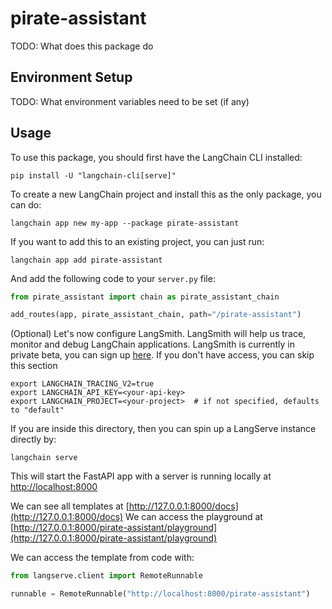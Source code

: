 # pirate-assistant

TODO: What does this package do

## Environment Setup

TODO: What environment variables need to be set (if any)

## Usage

To use this package, you should first have the LangChain CLI installed:

```shell
pip install -U "langchain-cli[serve]"
```

To create a new LangChain project and install this as the only package, you can do:

```shell
langchain app new my-app --package pirate-assistant
```

If you want to add this to an existing project, you can just run:

```shell
langchain app add pirate-assistant
```

And add the following code to your `server.py` file:
```python
from pirate_assistant import chain as pirate_assistant_chain

add_routes(app, pirate_assistant_chain, path="/pirate-assistant")
```

(Optional) Let's now configure LangSmith. 
LangSmith will help us trace, monitor and debug LangChain applications. 
LangSmith is currently in private beta, you can sign up [here](https://smith.langchain.com/). 
If you don't have access, you can skip this section


```shell
export LANGCHAIN_TRACING_V2=true
export LANGCHAIN_API_KEY=<your-api-key>
export LANGCHAIN_PROJECT=<your-project>  # if not specified, defaults to "default"
```

If you are inside this directory, then you can spin up a LangServe instance directly by:

```shell
langchain serve
```

This will start the FastAPI app with a server is running locally at 
[http://localhost:8000](http://localhost:8000)

We can see all templates at [http://127.0.0.1:8000/docs](http://127.0.0.1:8000/docs)
We can access the playground at [http://127.0.0.1:8000/pirate-assistant/playground](http://127.0.0.1:8000/pirate-assistant/playground)  

We can access the template from code with:

```python
from langserve.client import RemoteRunnable

runnable = RemoteRunnable("http://localhost:8000/pirate-assistant")
```